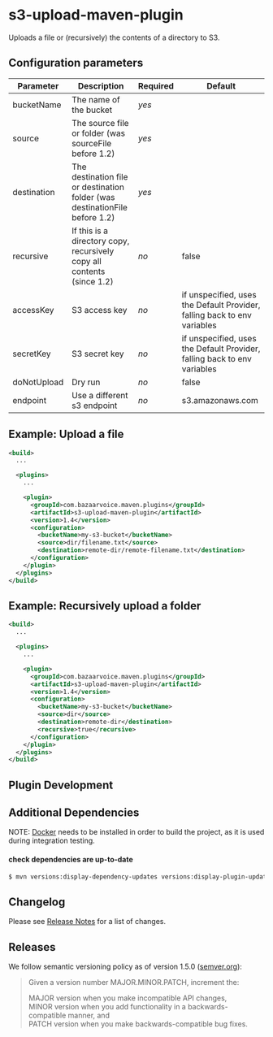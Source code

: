 s3-upload-maven-plugin
======================
Uploads a file or (recursively) the contents of a directory to S3.

Configuration parameters
------------------------

| Parameter | Description | Required | Default |
|-----------|-------------|----------|---------|
|bucketName|The name of the bucket|*yes*| |
|source|The source file or folder (was sourceFile before 1.2)|*yes*| |
|destination|The destination file or destination folder (was destinationFile before 1.2)| *yes*| |
|recursive|If this is a directory copy, recursively copy all contents (since 1.2)| *no* | false |
|accessKey|S3 access key | *no* | if unspecified, uses the Default Provider, falling back to env variables |
|secretKey|S3 secret key | *no* | if unspecified, uses the Default Provider, falling back to env variables |
|doNotUpload|Dry run| *no* | false |
|endpoint|Use a different s3 endpoint| *no* | s3.amazonaws.com |

Example: Upload a file
----------------------
```xml
<build>
  ...

  <plugins>
    ...

    <plugin>
      <groupId>com.bazaarvoice.maven.plugins</groupId>
      <artifactId>s3-upload-maven-plugin</artifactId>
      <version>1.4</version>
      <configuration>
        <bucketName>my-s3-bucket</bucketName>
        <source>dir/filename.txt</source>
        <destination>remote-dir/remote-filename.txt</destination>
      </configuration>
    </plugin>
  </plugins>
</build>
```

Example: Recursively upload a folder
------------------------------------
```xml
<build>
  ...

  <plugins>
    ...

    <plugin>
      <groupId>com.bazaarvoice.maven.plugins</groupId>
      <artifactId>s3-upload-maven-plugin</artifactId>
      <version>1.4</version>
      <configuration>
        <bucketName>my-s3-bucket</bucketName>
        <source>dir</source>
        <destination>remote-dir</destination>
        <recursive>true</recursive>
      </configuration>
    </plugin>
  </plugins>
</build>
```

Plugin Development
------------------------

## Additional Dependencies

NOTE: [Docker](https://www.docker.com/) needs to be installed  in
order to build the project, as it is used during integration testing.

#### check dependencies are up-to-date

```bash
$ mvn versions:display-dependency-updates versions:display-plugin-updates
```

## Changelog

Please see [Release Notes](https://github.com/bazaarvoice/s3-upload-maven-plugin/releases) for a list of changes.

## Releases

We follow semantic versioning policy as of version 1.5.0 ([semver.org](http://semver.org/)):

> Given a version number MAJOR.MINOR.PATCH, increment the:
>
>MAJOR version when you make incompatible API changes,<br/>
>MINOR version when you add functionality in a backwards-compatible manner, and<br/>
>PATCH version when you make backwards-compatible bug fixes.
